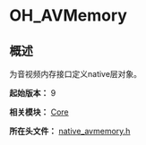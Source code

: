 # OH_AVMemory

## 概述

为音视频内存接口定义native层对象。

**起始版本：** 9

**相关模块：** [Core](capi-core.md)

**所在头文件：** [native_avmemory.h](capi-native-avmemory-h.md)

